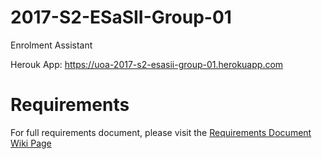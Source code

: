# 2017-S2-ESaSII-Group-01
Enrolment Assistant

Herouk App: https://uoa-2017-s2-esasii-group-01.herokuapp.com

# Requirements
For full requirements document, please visit the [Requirements Document Wiki Page](https://github.cs.adelaide.edu.au/a1002160/2017-S2-ESaSII-Group-01/wiki/Requirements-Document)
